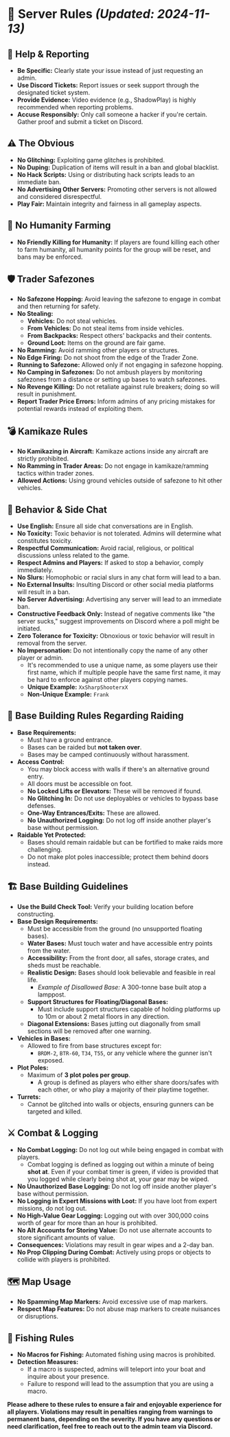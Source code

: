 # **📜 Server Rules** *(Updated: 2024-11-13)*

## **🔧 Help & Reporting**
- **Be Specific:** Clearly state your issue instead of just requesting an admin.
- **Use Discord Tickets:** Report issues or seek support through the designated ticket system.
- **Provide Evidence:** Video evidence (e.g., ShadowPlay) is highly recommended when reporting problems.
- **Accuse Responsibly:** Only call someone a hacker if you're certain. Gather proof and submit a ticket on Discord.

## **⚠️ The Obvious**
- **No Glitching:** Exploiting game glitches is prohibited.
- **No Duping:** Duplication of items will result in a ban and global blacklist.
- **No Hack Scripts:** Using or distributing hack scripts leads to an immediate ban.
- **No Advertising Other Servers:** Promoting other servers is not allowed and considered disrespectful.
- **Play Fair:** Maintain integrity and fairness in all gameplay aspects.

## **👥 No Humanity Farming**
- **No Friendly Killing for Humanity:** If players are found killing each other to farm humanity, all humanity points for the group will be reset, and bans may be enforced.

## **🛡️ Trader Safezones**
- **No Safezone Hopping:** Avoid leaving the safezone to engage in combat and then returning for safety.
- **No Stealing:**
  - **Vehicles:** Do not steal vehicles.
  - **From Vehicles:** Do not steal items from inside vehicles.
  - **From Backpacks:** Respect others' backpacks and their contents.
  - **Ground Loot:** Items on the ground are fair game.
- **No Ramming:** Avoid ramming other players or structures.
- **No Edge Firing:** Do not shoot from the edge of the Trader Zone.
- **Running to Safezone:** Allowed only if not engaging in safezone hopping.
- **No Camping in Safezones:** Do not ambush players by monitoring safezones from a distance or setting up bases to watch safezones.
- **No Revenge Killing:** Do not retaliate against rule breakers; doing so will result in punishment.
- **Report Trader Price Errors:** Inform admins of any pricing mistakes for potential rewards instead of exploiting them.

## **💣 Kamikaze Rules**
- **No Kamikazing in Aircraft:** Kamikaze actions inside any aircraft are strictly prohibited.
- **No Ramming in Trader Areas:** Do not engage in kamikaze/ramming tactics within trader zones.
- **Allowed Actions:** Using ground vehicles outside of safezone to hit other vehicles.

## **💬 Behavior & Side Chat**
- **Use English:** Ensure all side chat conversations are in English.
- **No Toxicity:** Toxic behavior is not tolerated. Admins will determine what constitutes toxicity.
- **Respectful Communication:** Avoid racial, religious, or political discussions unless related to the game.
- **Respect Admins and Players:** If asked to stop a behavior, comply immediately.
- **No Slurs:** Homophobic or racial slurs in any chat form will lead to a ban.
- **No External Insults:** Insulting Discord or other social media platforms will result in a ban.
- **No Server Advertising:** Advertising any server will lead to an immediate ban.
- **Constructive Feedback Only:** Instead of negative comments like "the server sucks," suggest improvements on Discord where a poll might be initiated.
- **Zero Tolerance for Toxicity:** Obnoxious or toxic behavior will result in removal from the server.
- **No Impersonation:** Do not intentionally copy the name of any other player or admin.
  - It's recommended to use a unique name, as some players use their first name, which if multiple people have the same first name, it may be hard to enforce against other players copying names.
  - **Unique Example:** `XxSharpShooterxX`
  - **Non-Unique Example:** `Frank`

## **🏰 Base Building Rules Regarding Raiding**
- **Base Requirements:**
  - Must have a ground entrance.
  - Bases can be raided but **not taken over**.
  - Bases may be camped continuously without harassment.
- **Access Control:**
  - You may block access with walls if there's an alternative ground entry.
  - All doors must be accessible on foot.
  - **No Locked Lifts or Elevators:** These will be removed if found.
  - **No Glitching In:** Do not use deployables or vehicles to bypass base defenses.
  - **One-Way Entrances/Exits:** These are allowed.
  - **No Unauthorized Logging:** Do not log off inside another player's base without permission.
- **Raidable Yet Protected:**
  - Bases should remain raidable but can be fortified to make raids more challenging.
  - Do not make plot poles inaccessible; protect them behind doors instead.

## **🏗️ Base Building Guidelines**
- **Use the Build Check Tool:** Verify your building location before constructing.
- **Base Design Requirements:**
  - Must be accessible from the ground (no unsupported floating bases).
  - **Water Bases:** Must touch water and have accessible entry points from the water.
  - **Accessibility:** From the front door, all safes, storage crates, and sheds must be reachable.
  - **Realistic Design:** Bases should look believable and feasible in real life.
    - *Example of Disallowed Base:* A 300-tonne base built atop a lamppost.
  - **Support Structures for Floating/Diagonal Bases:**
    - Must include support structures capable of holding platforms up to 10m or about 2 metal floors in any direction.
  - **Diagonal Extensions:** Bases jutting out diagonally from small sections will be removed after one warning.
- **Vehicles in Bases:**
  - Allowed to fire from base structures except for:
    - `BRDM-2`, `BTR-60`, `T34`, `T55`, or any vehicle where the gunner isn't exposed.
- **Plot Poles:**
  - Maximum of **3 plot poles per group**.
    - A group is defined as players who either share doors/safes with each other, or who play a majority of their playtime together.
- **Turrets:**
  - Cannot be glitched into walls or objects, ensuring gunners can be targeted and killed.

## **⚔️ Combat & Logging**
- **No Combat Logging:** Do not log out while being engaged in combat with players.
  - Combat logging is defined as logging out within a minute of being __shot at__. Even if your combat timer is green, if video is provided that you logged while clearly being shot at, your gear may be wiped.
- **No Unauthorized Base Logging:** Do not log off inside another player's base without permission.
- **No Logging in Expert Missions with Loot:** If you have loot from expert missions, do not log out.
- **No High-Value Gear Logging:** Logging out with over 300,000 coins worth of gear for more than an hour is prohibited.
- **No Alt Accounts for Storing Value:** Do not use alternate accounts to store significant amounts of value.
- **Consequences:** Violations may result in gear wipes and a 2-day ban.
- **No Prop Clipping During Combat:** Actively using props or objects to collide with players is prohibited.

## **🗺️ Map Usage**
- **No Spamming Map Markers:** Avoid excessive use of map markers.
- **Respect Map Features:** Do not abuse map markers to create nuisances or disruptions.

## **🎣 Fishing Rules**
- **No Macros for Fishing:** Automated fishing using macros is prohibited.
- **Detection Measures:**
  - If a macro is suspected, admins will teleport into your boat and inquire about your presence.
  - Failure to respond will lead to the assumption that you are using a macro.

**Please adhere to these rules to ensure a fair and enjoyable experience for all players. Violations may result in penalties ranging from warnings to permanent bans, depending on the severity. If you have any questions or need clarification, feel free to reach out to the admin team via Discord.**
